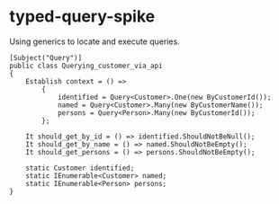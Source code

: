 # typed-query-spike
Using generics to locate and execute queries.

    [Subject("Query")]
    public class Querying_customer_via_api
    {
        Establish context = () =>
            {
                identified = Query<Customer>.One(new ByCustomerId());
                named = Query<Customer>.Many(new ByCustomerName());
                persons = Query<Person>.Many(new ByCustomerId());
            };

        It should_get_by_id = () => identified.ShouldNotBeNull();
        It should_get_by_name = () => named.ShouldNotBeEmpty();
        It should_get_persons = () => persons.ShouldNotBeEmpty();

        static Customer identified;
        static IEnumerable<Customer> named;
        static IEnumerable<Person> persons;
    }
